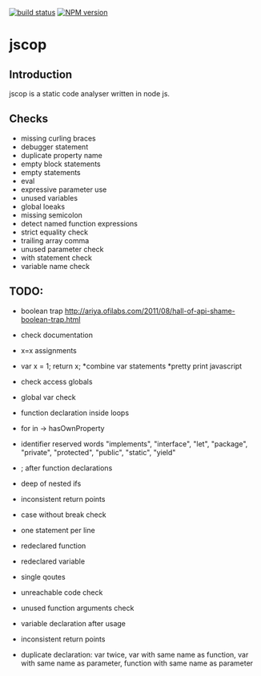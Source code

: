 [![build status](https://secure.travis-ci.org/it-ony/jscop.png)](http://travis-ci.org/it-ony/jscop)
[![NPM version](https://badge.fury.io/js/jscop.png)](http://badge.fury.io/js/jscop)

# jscop
## Introduction

jscop is a static code analyser written in node js.

## Checks

* missing curling braces
* debugger statement
* duplicate property name
* empty block statements
* empty statements
* eval
* expressive parameter use
* unused variables
* global loeaks
* missing semicolon
* detect named function expressions
* strict equality check
* trailing array comma
* unused parameter check
* with statement check
* variable name check

## TODO:

* boolean trap http://ariya.ofilabs.com/2011/08/hall-of-api-shame-boolean-trap.html
* check documentation
* x=x assignments
* var x = 1; return x;
*combine var statements
*pretty print javascript

* check access globals
* global var check

* function declaration inside loops
* for in -> hasOwnProperty
* identifier reserved words "implements", "interface", "let", "package", "private", "protected", "public", "static", "yield"
* ; after function declarations
* deep of nested ifs
* inconsistent return points
* case without break check
* one statement per line
* redeclared function
* redeclared variable
* single qoutes
* unreachable code check
* unused function arguments check
* variable declaration after usage
* inconsistent return points
* duplicate declaration: var twice, var with same name as function, var with same name as parameter, function with same name as parameter

